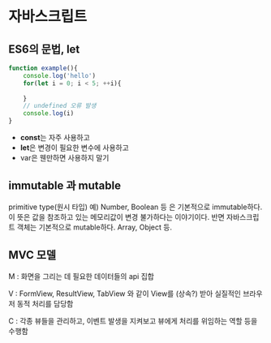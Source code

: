 # 자바스크립트

## ES6의 문법, let

```javascript
function example(){
	console.log('hello')
    for(let i = 0; i < 5; ++i){
        
    }
    // undefined 오류 발생
    console.log(i)
}	
```

- **const**는 자주 사용하고
- **let**은 변경이 필요한 변수에 사용하고
- var은 웬만하면 사용하지 말기



## immutable 과 mutable

primitive type(원시 타입) 예) Number, Boolean 등 은 기본적으로 immutable하다. 이 뜻은 값을 참조하고 있는 메모리값이 변경 불가하다는 이야기이다. 반면 자바스크립트 객체는 기본적으로 mutable하다. Array, Object 등.



## MVC 모델

M : 화면을 그리는 데 필요한 데이터들의 api 집합

V : FormView, ResultView, TabView 와 같이 View를 (상속?) 받아 실질적인 브라우저 동적 처리를 담당함

C : 각종 뷰들을 관리하고, 이벤트 발생을 지켜보고 뷰에게 처리를 위임하는 역할 등을 수행함